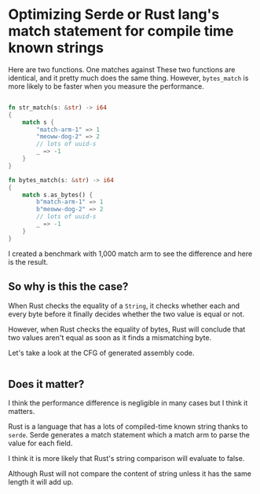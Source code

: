 # Optimizing Serde or Rust lang's match statement for compile time known strings

Here are two functions. 
One matches against 
These two functions are identical, and it pretty much does the same thing.
However, `bytes_match` is more likely to be faster when you measure the performance.

```rust

fn str_match(s: &str) -> i64
{
    match s {
        "match-arm-1" => 1
        "meoww-dog-2" => 2
        // lots of uuid-s
        _ => -1
    }
}

fn bytes_match(s: &str) -> i64
{
    match s.as_bytes() {
        b"match-arm-1" => 1
        b"meoww-dog-2" => 2
        // lots of uuid-s
        _ => -1
    }
}
```


I created a benchmark with 1,000 match arm to see the difference and here is the result.

## So why is this the case?  

When Rust checks the equality of a `String`, it checks whether each and every byte before it finally decides whether the two value is equal or not.

However, when Rust checks the equality of bytes, Rust will conclude that two values aren't equal as soon as it finds a mismatching byte.

Let's take a look at the CFG of generated assembly code.

```asm

```

## Does it matter?

I think the performance difference is negligible in many cases but I think it matters.

Rust is a language that has a lots of compiled-time known string thanks to `serde`.
Serde generates a match statement which a match arm to parse the value for each field.  

I think it is more likely that Rust's string comparison will evaluate to false.

Although Rust will not compare the content of string unless it has the same length it will add up.
